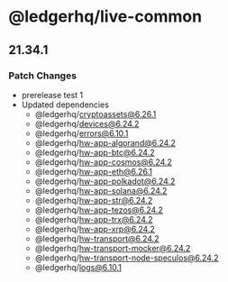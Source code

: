 # @ledgerhq/live-common

## 21.34.1

### Patch Changes

- prerelease test 1
- Updated dependencies
  - @ledgerhq/cryptoassets@6.26.1
  - @ledgerhq/devices@6.24.2
  - @ledgerhq/errors@6.10.1
  - @ledgerhq/hw-app-algorand@6.24.2
  - @ledgerhq/hw-app-btc@6.24.2
  - @ledgerhq/hw-app-cosmos@6.24.2
  - @ledgerhq/hw-app-eth@6.26.1
  - @ledgerhq/hw-app-polkadot@6.24.2
  - @ledgerhq/hw-app-solana@6.24.2
  - @ledgerhq/hw-app-str@6.24.2
  - @ledgerhq/hw-app-tezos@6.24.2
  - @ledgerhq/hw-app-trx@6.24.2
  - @ledgerhq/hw-app-xrp@6.24.2
  - @ledgerhq/hw-transport@6.24.2
  - @ledgerhq/hw-transport-mocker@6.24.2
  - @ledgerhq/hw-transport-node-speculos@6.24.2
  - @ledgerhq/logs@6.10.1
